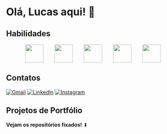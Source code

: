 # Olá, Lucas aqui! 👋

## Habilidades

<div style="display: flex; justify-content: center; align-items: center;">
   <img src="https://cdn.jsdelivr.net/gh/devicons/devicon@latest/icons/python/python-original.svg" style="width: 50px; height: 50px; margin-right: 30px;"/>
   <img src="https://cdn.jsdelivr.net/gh/devicons/devicon@latest/icons/jupyter/jupyter-original-wordmark.svg" style="width: 50px; height: 50px; margin-right: 30px;"/>
   <img src="https://cdn.jsdelivr.net/gh/devicons/devicon@latest/icons/html5/html5-original.svg" style="width: 50px; height: 50px; margin-right: 30px;"/>
   <img src="https://cdn.jsdelivr.net/gh/devicons/devicon@latest/icons/css3/css3-original.svg" style="width: 50px; height: 50px; margin-right: 30px;"/>
   <img src="https://cdn.jsdelivr.net/gh/devicons/devicon@latest/icons/yaml/yaml-original.svg" style="width: 50px; height: 50px; margin-right: 30px;"/>      
</div>

## Contatos

[![Gmail](https://img.shields.io/badge/Gmail-D14836?style=for-the-badge&logo=gmail&logoColor=white)](mailto:lucas17santos.z@gmail.com)
[![LinkedIn](https://img.shields.io/badge/linkedin-%230077B5.svg?style=for-the-badge&logo=linkedin&logoColor=white)](https://www.linkedin.com/in/lucas-souza-santos10/)
[![Instagram](https://img.shields.io/badge/Instagram-%23E4405F.svg?style=for-the-badge&logo=Instagram&logoColor=white)](https://instagram.com/lucas10_s)

## Projetos de Portfólio

**Vejam os repositórios fixados!** ⬇
